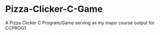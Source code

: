# Pizza-Clicker-C-Game
A Pizza Clicker C Program/Game serving as my major course output for CCPROG1
